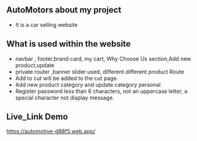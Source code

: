 
## AutoMotors about my project 

 - It is a car selling website
 ## What is used within the website
 - navbar , footer,brand card, my cart, Why Choose Us section,Add new product,update
 - private router ,banner slider used, different different product Route
 - Add to cut will be added to the cut page.
 - Add new product category and update category personal
 - Register password less than 6 characters, not an uppercase letter, a special character not display message. 

## Live_Link Demo

https://automotive-d88f5.web.app/


